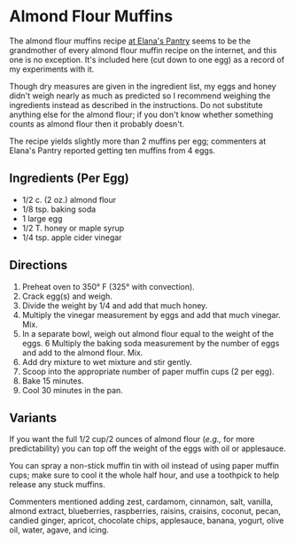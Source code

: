 # Almond Flour Muffins

The almond flour muffins recipe [at Elana's Pantry](https://elanaspantry.com/ratio-rally-quick-breads-almond-flour-muffins/) seems to be the grandmother of every almond flour muffin recipe on the internet, and this one is no exception.  It's included here (cut down to one egg) as a record of my experiments with it.

Though dry measures are given in the ingredient list, my eggs and honey didn't weigh nearly as much as predicted so I recommend weighing the ingredients instead as described in the instructions.  Do not substitute anything else for the almond flour; if you don't know whether something counts as almond flour then it probably doesn't.

The recipe yields slightly more than 2 muffins per egg; commenters at Elana's Pantry reported getting ten muffins from 4 eggs.

## Ingredients (Per Egg)

* 1/2 c. (2 oz.) almond flour
* 1/8 tsp. baking soda
* 1 large egg
* 1/2 T. honey or maple syrup
* 1/4 tsp. apple cider vinegar

## Directions

1. Preheat oven to 350° F (325° with convection).
2. Crack egg(s) and weigh.
3. Divide the weight by 1/4 and add that much honey.
4. Multiply the vinegar measurement by eggs and add that much vinegar.  Mix.
5. In a separate bowl, weigh out almond flour equal to the weight of the eggs.
6  Multiply the baking soda measurement by the number of eggs and add to the almond flour.  Mix.
7. Add dry mixture to wet mixture and stir gently.
8. Scoop into the appropriate number of paper muffin cups (2 per egg).
9. Bake 15 minutes.
10. Cool 30 minutes in the pan.

## Variants

If you want the full 1/2 cup/2 ounces of almond flour (*e.g.,* for more predictability) you can top off the weight of the eggs with oil or applesauce.

You can spray a non-stick muffin tin with oil instead of using paper muffin cups; make sure to cool it the whole half hour, and use a toothpick to help release any stuck muffins.

Commenters mentioned adding zest, cardamom, cinnamon, salt, vanilla, almond extract, blueberries, raspberries, raisins, craisins, coconut, pecan, candied ginger, apricot, chocolate chips, applesauce, banana, yogurt, olive oil, water, agave, and icing.
